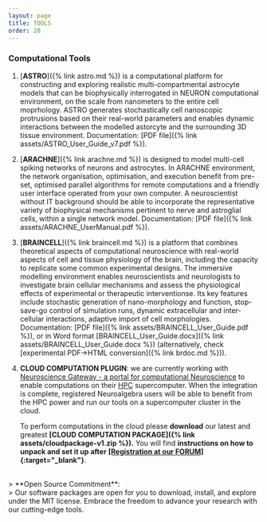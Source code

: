 ```yaml
---
layout: page
title: TOOLS
order: 20
---
```


### Computational Tools

1. [**ASTRO**]({% link astro.md %}) is a computational platform for constructing and exploring realistic multi-compartmental astrocyte models that can be biophysically interrogated in NEURON computational environment, on the scale from nanometers to the entire cell moprhology. ASTRO generates stochastically cell nanoscopic protrusions based on their real-world parameters and enables dynamic interactions between the modelled astorcyte and the surrounding 3D tissue environment.
   Documentation:
   [PDF file]({% link assets/ASTRO_User_Guide_v7.pdf %}).<br>
<!-- 📄 Featured Publication: [_Disentangling astroglial physiology with a realistic cell model in silico._](https://www.nature.com/articles/s41467-018-05896-w)
   <br>Savtchenko LP, Bard L, Jensen TP, Reynolds JP, Kraev I, Medvedev N, Stewart MG, Henneberger C, Rusakov DA.<br>
   *Nat Commun. 2018 Sep 3;9(1):3554. doi: 10.1038/s41467-018-05896-w.* -->

2. [**ARACHNE**]({% link arachne.md %}) is designed to model multi-cell spiking networks of neurons and astrocytes. In ARACHNE environment, the network organisation, optimisation, and execution benefit from pre-set, optimised parallel algorithms for remote computations and a friendly user interface operated from your own computer. A neuroscientist without IT background should be able to incorporate the representative variety of biophysical mechanisms pertinent to nerve and astroglial cells, within a single network model.
   Documentation:
   [PDF file]({% link assets/ARACHNE_UserManual.pdf %}).<br>
<!-- 📄 Featured Publication: [_ARACHNE: A neural-neuroglial network builder with remotely controlled parallel computing._](https://pubmed.ncbi.nlm.nih.gov/28362877/)
   <br>Aleksin SG, Zheng K, Rusakov DA, Savtchenko LP.<br>
   *PLoS Comput Biol. 2017 Mar 31;13(3):e1005467. doi: 10.1371/journal.pcbi.1005467.* -->

3. [**BRAINCELL**]({% link braincell.md %}) is a platform that combines theoretical aspects of computational neuroscience with real-world aspects of cell and tissue physiology of the brain, including the capacity to replicate some common experimental designs. The immersive modelling environment enables neuroscientists and neurologists to investigate brain cellular mechanisms and assess the physiological effects of experimental or therapeutic interventionse. Its key features include stochastic generation of nano-morphology and function, stop-save-go control of simulation runs, dynamic extracellular and inter-cellular interactions, adaptive import of cell morphologies.     
   Documentation:
   [PDF file]({% link assets/BRAINCELL_User_Guide.pdf %}), or in Word format
   [BRAINCELL_User_Guide.docx]({% link assets/BRAINCELL_User_Guide.docx %})
   (alternatively, check [experimental PDF->HTML conversion]({% link brdoc.md %})).

4. **CLOUD COMPUTATION PLUGIN**: we are currently working with
   [Neuroscience Gateway - a portal for computational Neuroscience](https://www.nsgportal.org/overview.html)
   to enable computations on their [HPC](https://en.wikipedia.org/wiki/High-performance_computing) 
   supercomputer. When the integration is complete, registered Neuroalgebra users will be able to benefit from 
   the HPC power and run our tools on a supercomputer cluster in the cloud.

   To perform computations in the cloud please **download** our latest and greatest 
   **[CLOUD COMPUTATION PACKAGE]({% link assets/cloudpackage-v1.zip %}).** You will find
   **instructions on how to unpack and set it up after**
   **[[Registration at our FORUM]](https://forum.neuroalgebra.net/ucp.php?mode=register){:target="_blank"}**.

<br>
> **Open Source Commitment**:<br>
> Our software packages are open for you to download, install, and explore under the MIT license. Embrace the freedom to advance your research with our cutting-edge tools.

